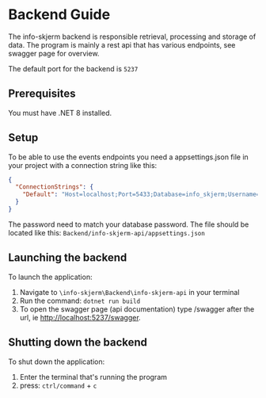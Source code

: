 # Backend Guide

The info-skjerm backend is responsible retrieval, processing and storage of data.
The program is mainly a rest api that has various endpoints, see swagger page for overview.

The default port for the backend is `5237`

## Prerequisites

You must have .NET 8 installed.

## Setup

To be able to use the events endpoints you need a appsettings.json file in your project with a connection string like this:

```json
{
  "ConnectionStrings": {
    "Default": "Host=localhost;Port=5433;Database=info_skjerm;Username=postgres;Password=mysecurepassword;"
  }
}
```

The password need to match your database password. The file should be located like this: `Backend/info-skjerm-api/appsettings.json`

## Launching the backend

To launch the application:

1. Navigate to `\info-skjerm\Backend\info-skjerm-api` in your terminal
2. Run the command: `dotnet run build`
3. To open the swagger page (api documentation) type /swagger after the url, ie [http://localhost:5237/swagger](http://localhost:5237/swagger).

## Shutting down the backend

To shut down the application:

1. Enter the terminal that's running the program
2. press: `ctrl/command` + `c`
